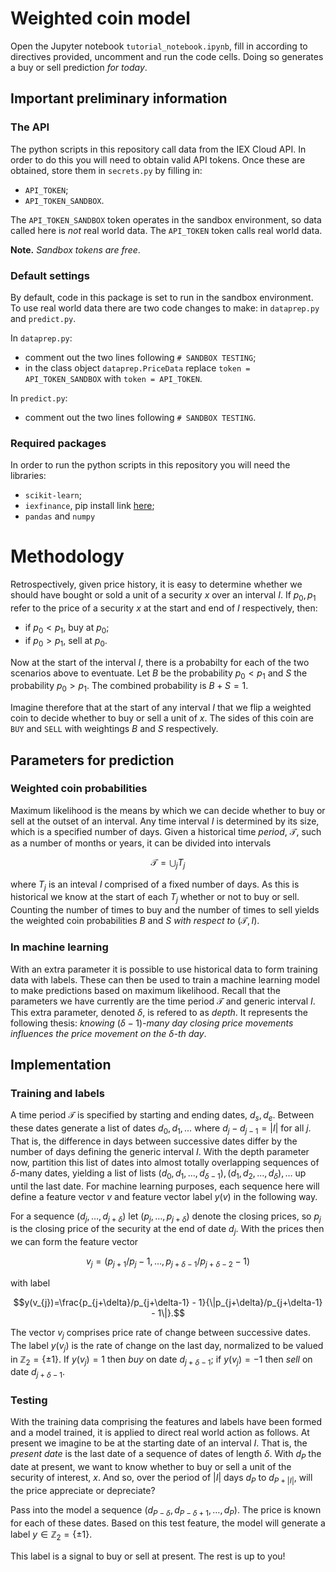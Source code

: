 # Weighted coin model

Open the Jupyter notebook `tutorial_notebook.ipynb`, fill in according to directives provided, uncomment and run the code cells. Doing so generates a buy or sell prediction *for today*.

## Important preliminary information

### The API

The python scripts in this repository call data from the IEX Cloud API. In order to do this you will need to obtain valid API tokens. Once these are obtained, store them in `secrets.py` by filling in: 

- `API_TOKEN`;
- `API_TOKEN_SANDBOX`.

The `API_TOKEN_SANDBOX` token operates in the sandbox environment, so data called here is *not* real world data. The `API_TOKEN` token calls real world data.

**Note.** *Sandbox tokens are free*.

### Default settings 

By default, code in this package is set to run in the sandbox environment. To use real world data there are two code changes to make: in `dataprep.py` and `predict.py`.

In `dataprep.py`:

- comment out the two lines following `# SANDBOX TESTING`;
- in the class object `dataprep.PriceData` replace `token = API_TOKEN_SANDBOX` with `token = API_TOKEN`.

In `predict.py`:

- comment out the two lines following `# SANDBOX TESTING`.

### Required packages

In order to run the python scripts in this repository you will need the libraries:

- `scikit-learn`;
- `iexfinance`, pip install link [here](https://pypi.org/project/iexfinance/);
- `pandas` and `numpy`

# Methodology

Retrospectively, given price history, it is easy to determine whether we should have bought or sold a unit of a security $x$ over an interval $I$. If $p_0, p_1$ refer to the price of a security $x$ at the start and end of $I$ respectively, then:

- if $p_0 < p_1$, buy at $p_0$;
- if $p_0> p_1$, sell at $p_0$.

Now at the start of the interval $I$, there is a probabilty for each of the two scenarios above to eventuate. Let $B$ be the probability $p_0 < p_1$ and $S$ the probability $p_0 > p_1$. The combined probability is $B + S = 1$. 

Imagine therefore that at the start of any interval $I$ that we flip a weighted coin to decide whether to buy or sell a unit of $x$. The sides of this coin are `BUY` and `SELL` with weightings $B$ and $S$ respectively.

## Parameters for prediction

### Weighted coin probabilities

Maximum likelihood is the means by which we can decide whether to buy or sell at the outset of an interval. Any time interval $I$ is determined by its size, which is a specified number of days. Given a historical time *period*, $\mathcal T$, such as a number of months or years, it can be divided into intervals

$$\mathcal{T} = \bigcup_j T_j$$

where $T_j$ is an inteval $I$ comprised of a fixed number of days. As this is historical we know at the start of each $T_j$ whether or not to buy or sell. Counting the number of times to buy and the number of times to sell yields the weighted coin probabilities $B$ and $S$ *with respect to* $(\mathcal{T}, I)$.

### In machine learning 

With an extra parameter it is possible to use historical data to form training data with labels. These can then be used to train a machine learning model to make predictions based on maximum likelihood. Recall that the parameters we have currently are the time period $\mathcal T$ and generic interval $I$. This extra parameter, denoted $\delta$, is refered to as *depth*. It represents the following thesis: *knowing* $(\delta-1)$*-many day closing price movements influences the price movement on the* $\delta$*-th day*.

## Implementation

### Training and labels

A time period $\mathcal T$ is specified by starting and ending dates, $d_s, d_e$. Between these dates generate a list of dates $d_0, d_1, \ldots$ where $d_j - d_{j-1} = |I|$ for all $j$. That is, the difference in days between successive dates differ by the number of days defining the generic interval $I$. With the depth parameter now, partition this list of dates into almost totally overlapping sequences of $\delta$-many dates, yielding a list of lists $(d_0, d_1,\ldots, d_{\delta-1}), (d_1, d_2,\ldots, d_{\delta}), \ldots$ up until the last date. For machine learning purposes, each sequence here will define a feature vector $v$ and feature vector label $y(v)$ in the following way. 

For a sequence $(d_{j}, \ldots, d_{j + \delta})$ let $(p_j, \ldots, p_{j + \delta})$ denote the closing prices, so $p_j$ is the closing price of the security at the end of date $d_j$. With the prices then we can form the feature vector 

$$v_{j}=\left(p_{j+1}/p_j - 1, \ldots, p_{j+\delta-1}/p_{j+\delta-2} - 1\right)$$

with label

$$y(v_{j})=\frac{p_{j+\delta}/p_{j+\delta-1} - 1}{\|p_{j+\delta}/p_{j+\delta-1} - 1\|}.$$

The vector $v_j$ comprises price rate of change between successive dates. The label $y(v_j)$ is the rate of change on the last day, normalized to be valued in $\mathbb Z_2 = \{\pm 1\}$. If $y(v_j) = 1$ then *buy* on date $d_{j + \delta - 1}$; if $y(v_j) = -1$ then *sell* on date $d_{j + \delta - 1}$.

### Testing

With the training data comprising the features and labels have been formed and a model trained, it is applied to direct real world action as follows. At present we imagine to be at the starting date of an interval $I$. That is, the *present date* is the last date of a sequence of dates of length $\delta$. With $d_P$ the date at present, we want to know whether to buy or sell a unit of the security of interest, $x$. And so, over the period of $|I|$ days $d_P$ to $d_{P+|I|}$, will the price appreciate or depreciate?

Pass into the model a sequence $(d_{P-\delta}, d_{P-\delta + 1}, \ldots, d_P)$. The price is known for each of these dates. Based on this test feature, the model will generate a label $y\in \mathbb Z_2 = \{\pm 1\}$. 

This label is a signal to buy or sell at present. The rest is up to you!
